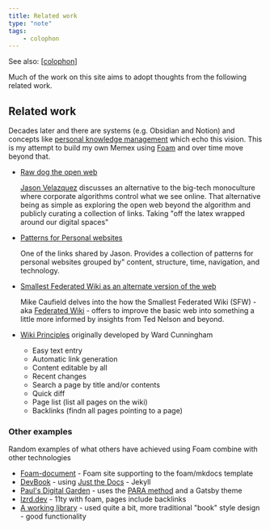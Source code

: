 ```yaml
---
title: Related work
type: "note"
tags: 
    - colophon
---
```


See also: [[colophon]]

Much of the work on this site aims to adopt thoughts from the following related work.

## Related work

Decades later and there are systems (e.g. Obsidian and Notion) and concepts like [personal knowledge management](https://en.wikipedia.org/wiki/Personal_knowledge_management) which echo this vision. This is my attempt to build my own Memex using [Foam](https://foambubble.github.io/) and over time move beyond that.

- [Raw dog the open web](https://www.fromjason.xyz/p/notebook/raw-dog-the-open-web/)
    
    [Jason Velazquez](https://buymeacoffee.com/fromjason) discusses an alternative to the big-tech monoculture where corporate algorithms control what we see online. That alternative being as simple as exploring the open web beyond the algorithm and publicly curating a collection of links. Taking "off the latex wrapped around our digital spaces"
- [Patterns for Personal websites](http://www.rdrop.com/~half/Creations/Writings/Web.patterns/index.html)

    One of the links shared by Jason. Provides a collection of patterns for personal websites grouped by" content, structure, time, navigation, and technology.

- [Smallest Federated Wiki as an alternate version of the web](https://hapgood.us/2014/06/04/smallest-federated-wiki-as-an-alternate-vision-of-the-web/)

    Mike Caufield delves into the how the Smallest Federated Wiki (SFW) - aka [Federated Wiki](https://en.wikipedia.org/wiki/Federated_Wiki) - offers to improve the basic web into something a little more informed by insights from Ted Nelson and beyond.

- [Wiki Principles](https://wiki.c2.com/?WikiPrinciples) originally developed by Ward Cunningham
    - Easy text entry
    - Automatic link generation 
    - Content editable by all
    - Recent changes
    - Search a page by title and/or contents
    - Quick diff
    - Page list (list all pages on the wiki)
    - Backlinks (findn all pages pointing to a page)

### Other examples

Random examples of what others have achieved using Foam combine with other technologies

- [Foam-document](https://jackiexiao.github.io/foam/) - Foam site supporting to the foam/mkdocs template
- [DevBook](https://devbook.baum.software/) - using [Just the Docs](https://github.com/pmarsceill/just-the-docs) - Jekyll
- [Paul's Digital Garden](https://garden.paulderaaij.nl/) - uses the [PARA method](https://fortelabs.com/blog/para/) and a Gatsby theme
- [lzrd.dev](https://lzrd.dev/) - 11ty with foam, pages include backlinks
- [A working library](https://aworkinglibrary.com/writing/make-life-possible) - used quite a bit, more traditional "book" style design - good functionality


[//begin]: # "Autogenerated link references for markdown compatibility"
[colophon]: colophon "About (Colophon)"
[//end]: # "Autogenerated link references"